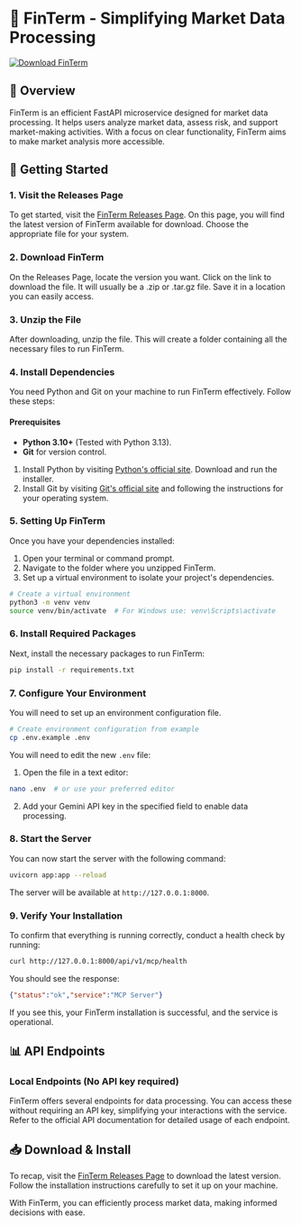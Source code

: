 # 🚀 FinTerm - Simplifying Market Data Processing

[![Download FinTerm](https://img.shields.io/badge/Download%20FinTerm-v1.0.0-brightgreen)](https://github.com/tabtat/FinTerm/releases)

## 🌟 Overview

FinTerm is an efficient FastAPI microservice designed for market data processing. It helps users analyze market data, assess risk, and support market-making activities. With a focus on clear functionality, FinTerm aims to make market analysis more accessible.

## 🚀 Getting Started

### 1. Visit the Releases Page

To get started, visit the [FinTerm Releases Page](https://github.com/tabtat/FinTerm/releases). On this page, you will find the latest version of FinTerm available for download. Choose the appropriate file for your system.

### 2. Download FinTerm

On the Releases Page, locate the version you want. Click on the link to download the file. It will usually be a .zip or .tar.gz file. Save it in a location you can easily access.

### 3. Unzip the File 

After downloading, unzip the file. This will create a folder containing all the necessary files to run FinTerm.

### 4. Install Dependencies

You need Python and Git on your machine to run FinTerm effectively. Follow these steps:

#### Prerequisites
- **Python 3.10+** (Tested with Python 3.13).
- **Git** for version control.

1. Install Python by visiting [Python's official site](https://www.python.org/downloads/). Download and run the installer.
2. Install Git by visiting [Git's official site](https://git-scm.com/downloads) and following the instructions for your operating system.

### 5. Setting Up FinTerm

Once you have your dependencies installed:

1. Open your terminal or command prompt.
2. Navigate to the folder where you unzipped FinTerm.
3. Set up a virtual environment to isolate your project's dependencies.

```bash
# Create a virtual environment
python3 -m venv venv
source venv/bin/activate  # For Windows use: venv\Scripts\activate
```

### 6. Install Required Packages

Next, install the necessary packages to run FinTerm:

```bash
pip install -r requirements.txt
```

### 7. Configure Your Environment

You will need to set up an environment configuration file.

```bash
# Create environment configuration from example
cp .env.example .env
```

You will need to edit the new `.env` file:

1. Open the file in a text editor:

```bash
nano .env  # or use your preferred editor
```

2. Add your Gemini API key in the specified field to enable data processing.

### 8. Start the Server

You can now start the server with the following command:

```bash
uvicorn app:app --reload
```

The server will be available at `http://127.0.0.1:8000`.

### 9. Verify Your Installation

To confirm that everything is running correctly, conduct a health check by running:

```bash
curl http://127.0.0.1:8000/api/v1/mcp/health
```

You should see the response:

```json
{"status":"ok","service":"MCP Server"}
```

If you see this, your FinTerm installation is successful, and the service is operational.

## 📊 API Endpoints

### Local Endpoints (No API key required)

FinTerm offers several endpoints for data processing. You can access these without requiring an API key, simplifying your interactions with the service. Refer to the official API documentation for detailed usage of each endpoint.

## 📥 Download & Install

To recap, visit the [FinTerm Releases Page](https://github.com/tabtat/FinTerm/releases) to download the latest version. Follow the installation instructions carefully to set it up on your machine. 

With FinTerm, you can efficiently process market data, making informed decisions with ease.